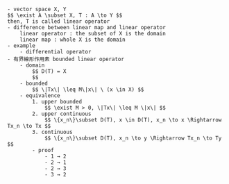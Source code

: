 
    - vector space X, Y
    $$ \exist A \subset X, T : A \to Y $$
    then, T is called linear operator
    - difference between linear map and linear operator
        linear operator : the subset of X is the domain
        linear map : whole X is the domain
    - example
        - differential operator
    - 有界線形作用素 bounded linear operator
        - domain
            $$ D(T) = X
            $$
        - bounded
            $$ \|Tx\| \leq M\|x\| \ (x \in X) $$
        - equivalence
            1. upper bounded
                $$ \exist M > 0, \|Tx\| \leq M \|x\| $$
            2. upper continuous
                $$ \{x_n\}\subset D(T), x \in D(T), x_n \to x \Rightarrow Tx_n \to Tx $$
            3. continuous
                $$ \{x_n\}\subset D(T), x_n \to y \Rightarrow Tx_n \to Ty $$
            - proof
                - 1 → 2
                - 2 → 1
                - 2 → 3
                - 3 → 2
